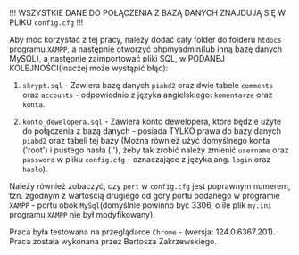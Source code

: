!!! WSZYSTKIE DANE DO POŁĄCZENIA Z BAZĄ DANYCH ZNAJDUJĄ SIĘ W PLIKU `config.cfg` !!!

Aby móc korzystać z tej pracy, należy dodać cały folder do folderu `htdocs` programu `XAMPP`, 
a następnie otworzyć phpmyadmin(lub inną bazę danych MySQL), a następnie zaimportować pliki SQL,
w PODANEJ KOLEJNOŚĆI(inaczej może wystąpić błąd):

1. `skrypt.sql` - Zawiera bazę danych `piabd2` oraz dwie tabele `comments` oraz `accounts` - odpowiednio z języka angielskiego: `komentarze` oraz `konta`.

2. `konto_dewelopera.sql` - Zawiera konto dewelopera, które będzie użyte do połączenia z bazą danych - posiada TYLKO prawa do bazy danych `piabd2` oraz tabeli tej bazy (Można również użyć domyślnego konta ('root') i pustego hasła (''), żeby tak zrobić należy zmienić `username` oraz `password` w pliku `config.cfg` - oznaczające z języka ang. `login` oraz `hasło`).

Należy również zobaczyć, czy `port` w `config.cfg` jest poprawnym numerem, tzn. zgodnym z wartością drugiego od góry portu podanego w programie `XAMPP` - portu obok `MySql`(domyślnie powinno być 3306, o ile plik `my.ini` programu `XAMPP` nie był modyfikowany).

Praca była testowana na przeglądarce `Chrome` - (wersja: 124.0.6367.201).
Praca została wykonana przez Bartosza Zakrzewskiego. 
